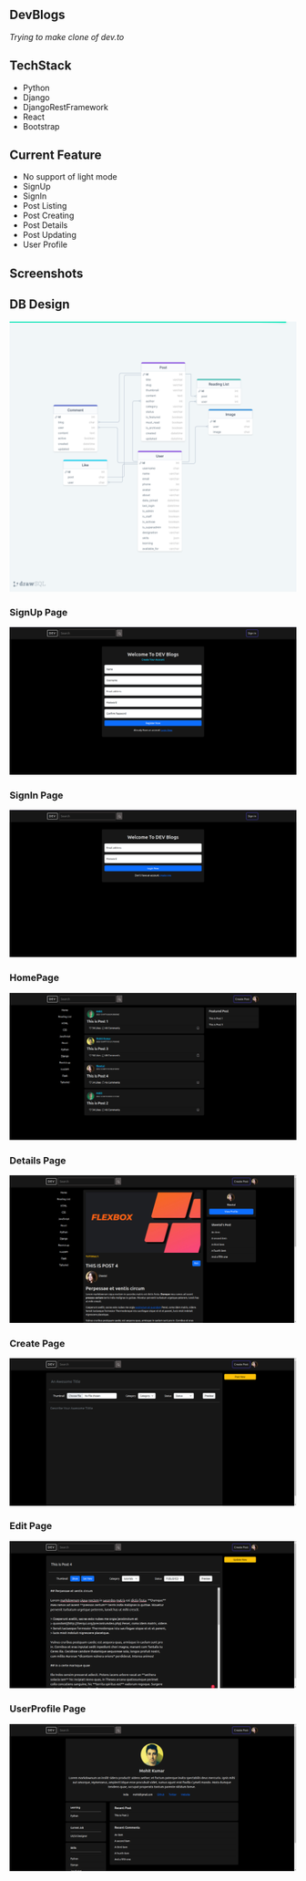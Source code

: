 ## DevBlogs
*Trying to make clone of dev.to*


## TechStack
- Python
- Django
- DjangoRestFramework
- React
- Bootstrap

## Current Feature
- No support of light mode
- SignUp
- SignIn
- Post Listing
- Post Creating
- Post Details
- Post Updating
- User Profile



## Screenshots

## DB Design
![](./screenshots/devBlogs.png)

### SignUp Page
![](./screenshots/signup.png)

### SignIn Page
![](./screenshots/signin.png)

### HomePage
![](./screenshots/home.png)

### Details Page
![](./screenshots/details.png)

### Create Page
![](./screenshots/write.png)

### Edit Page
![](./screenshots/edit.png)

### UserProfile Page
![](./screenshots/profile.png)
